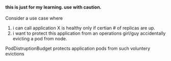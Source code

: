 #### this is just for my learning.  use with caution.

Consider a use case where
1) i can call application X is healthy only if certian # of replicas are up.
2) i want to protect this application from an operations girl/guy accidentally evicting a pod from node.

PodDistruptionBudget  protects application pods from such voluntery evictions 
